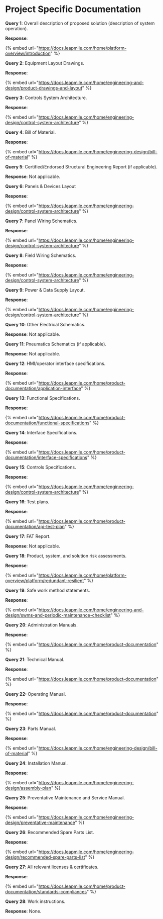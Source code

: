 # Project Specific Documentation

**Query 1**: Overall description of proposed solution (description of system operation).

**Response**:

{% embed url="https://docs.leapmile.com/home/platform-overview/introduction" %}

**Query 2**: Equipment Layout Drawings.

**Response**:

{% embed url="https://docs.leapmile.com/home/engineering-and-design/product-drawings-and-layout" %}

**Query 3**: Controls System Architecture.

**Response**:

{% embed url="https://docs.leapmile.com/home/engineering-design/control-system-architecture" %}

**Query 4**: Bill of Material.

**Response**:

{% embed url="https://docs.leapmile.com/home/engineering-design/bill-of-material" %}

**Query 5**: Certified/Endorsed Structural Engineering Report (if applicable).

**Response**: Not applicable.

**Query 6**: Panels & Devices Layout

**Response**:

{% embed url="https://docs.leapmile.com/home/engineering-design/control-system-architecture" %}

**Query 7**: Panel Wiring Schematics.

**Response**:

{% embed url="https://docs.leapmile.com/home/engineering-design/control-system-architecture" %}

**Query 8**: Field Wiring Schematics.

**Response**:

{% embed url="https://docs.leapmile.com/home/engineering-design/control-system-architecture" %}

**Query 9**: Power & Data Supply Layout.

**Response**:

{% embed url="https://docs.leapmile.com/home/engineering-design/control-system-architecture" %}

**Query 10**: Other Electrical Schematics.

**Response**: Not applicable.

**Query 11**: Pneumatics Schematics (if applicable).

**Response**: Not applicable.

**Query 12**: HMI/operator interface specifications.

**Response**:

{% embed url="https://docs.leapmile.com/home/product-documentation/application-interface" %}

**Query 13**: Functional Specifications.

**Response**:

{% embed url="https://docs.leapmile.com/home/product-documentation/functional-specifications" %}

**Query 14**: Interface Specifications.

**Response**:

{% embed url="https://docs.leapmile.com/home/product-documentation/interface-specifications" %}

**Query 15**: Controls Specifications.

**Response**:

{% embed url="https://docs.leapmile.com/home/engineering-design/control-system-architecture" %}

**Query 16**: Test plans.

**Response**:

{% embed url="https://docs.leapmile.com/home/product-documentation/api-test-plan" %}

**Query 17**: FAT Report.

**Response**: Not applicable.

**Query 18**: Product, system, and solution risk assessments.

**Response**:

{% embed url="https://docs.leapmile.com/home/platform-overview/platform/redundant-resilient" %}

**Query 19**: Safe work method statements.

**Response**:

{% embed url="https://docs.leapmile.com/home/engineering-and-design/swms-and-periodic-maintenance-checklist" %}

**Query 20**: Administration Manuals.

**Response**:

{% embed url="https://docs.leapmile.com/home/product-documentation" %}

**Query 21**: Technical Manual.

**Response**:

{% embed url="https://docs.leapmile.com/home/product-documentation" %}

**Query 22:** Operating Manual.

**Response**:

{% embed url="https://docs.leapmile.com/home/product-documentation" %}

**Query 23**: Parts Manual.

**Response**:

{% embed url="https://docs.leapmile.com/home/engineering-design/bill-of-material" %}

**Query 24**: Installation Manual.

**Response**:

{% embed url="https://docs.leapmile.com/home/engineering-design/assembly-plan" %}

**Query 25**: Preventative Maintenance and Service Manual.

**Response**:

{% embed url="https://docs.leapmile.com/home/engineering-design/preventative-maintenance" %}

**Query 26**: Recommended Spare Parts List.

**Response**:

{% embed url="https://docs.leapmile.com/home/engineering-design/recommended-spare-parts-list" %}

**Query 27**: All relevant licenses & certificates.

**Response**:

{% embed url="https://docs.leapmile.com/home/product-documentation/standards-compliances" %}

**Query 28**: Work instructions.

**Response**: None.
